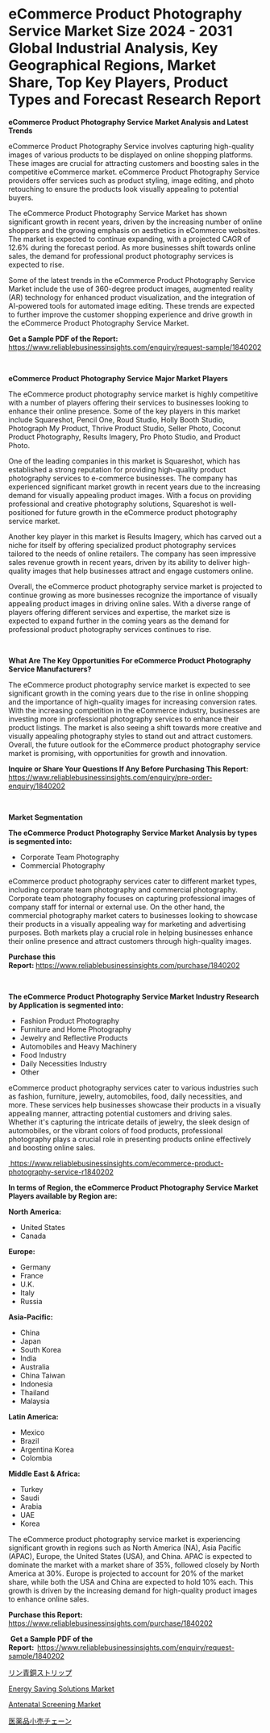 <p><h1>eCommerce Product Photography Service Market Size 2024 - 2031 Global Industrial Analysis, Key Geographical Regions, Market Share, Top Key Players, Product Types and Forecast Research Report</h1></p><p><strong>eCommerce Product Photography Service Market Analysis and Latest Trends</strong></p>
<p><p>eCommerce Product Photography Service involves capturing high-quality images of various products to be displayed on online shopping platforms. These images are crucial for attracting customers and boosting sales in the competitive eCommerce market. eCommerce Product Photography Service providers offer services such as product styling, image editing, and photo retouching to ensure the products look visually appealing to potential buyers.</p><p>The eCommerce Product Photography Service Market has shown significant growth in recent years, driven by the increasing number of online shoppers and the growing emphasis on aesthetics in eCommerce websites. The market is expected to continue expanding, with a projected CAGR of 12.6% during the forecast period. As more businesses shift towards online sales, the demand for professional product photography services is expected to rise.</p><p>Some of the latest trends in the eCommerce Product Photography Service Market include the use of 360-degree product images, augmented reality (AR) technology for enhanced product visualization, and the integration of AI-powered tools for automated image editing. These trends are expected to further improve the customer shopping experience and drive growth in the eCommerce Product Photography Service Market.</p></p>
<p><strong>Get a Sample PDF of the Report:&nbsp;</strong> <a href="https://www.reliablebusinessinsights.com/enquiry/request-sample/1840202">https://www.reliablebusinessinsights.com/enquiry/request-sample/1840202</a></p>
<p>&nbsp;</p>
<p><strong>eCommerce Product Photography Service Major Market Players</strong></p>
<p><p>The eCommerce product photography service market is highly competitive with a number of players offering their services to businesses looking to enhance their online presence. Some of the key players in this market include Squareshot, Pencil One, Roud Studio, Holly Booth Studio, Photograph My Product, Thrive Product Studio, Seller Photo, Coconut Product Photography, Results Imagery, Pro Photo Studio, and Product Photo.</p><p>One of the leading companies in this market is Squareshot, which has established a strong reputation for providing high-quality product photography services to e-commerce businesses. The company has experienced significant market growth in recent years due to the increasing demand for visually appealing product images. With a focus on providing professional and creative photography solutions, Squareshot is well-positioned for future growth in the eCommerce product photography service market.</p><p>Another key player in this market is Results Imagery, which has carved out a niche for itself by offering specialized product photography services tailored to the needs of online retailers. The company has seen impressive sales revenue growth in recent years, driven by its ability to deliver high-quality images that help businesses attract and engage customers online.</p><p>Overall, the eCommerce product photography service market is projected to continue growing as more businesses recognize the importance of visually appealing product images in driving online sales. With a diverse range of players offering different services and expertise, the market size is expected to expand further in the coming years as the demand for professional product photography services continues to rise.</p></p>
<p>&nbsp;</p>
<p><strong>What Are The Key Opportunities For eCommerce Product Photography Service Manufacturers?</strong></p>
<p><p>The eCommerce product photography service market is expected to see significant growth in the coming years due to the rise in online shopping and the importance of high-quality images for increasing conversion rates. With the increasing competition in the eCommerce industry, businesses are investing more in professional photography services to enhance their product listings. The market is also seeing a shift towards more creative and visually appealing photography styles to stand out and attract customers. Overall, the future outlook for the eCommerce product photography service market is promising, with opportunities for growth and innovation.</p></p>
<p><strong>Inquire or Share Your Questions If Any Before Purchasing This Report:</strong> <a href="https://www.reliablebusinessinsights.com/enquiry/pre-order-enquiry/1840202">https://www.reliablebusinessinsights.com/enquiry/pre-order-enquiry/1840202</a></p>
<p>&nbsp;</p>
<p><strong>Market Segmentation</strong></p>
<p><strong>The eCommerce Product Photography Service Market Analysis by types is segmented into:</strong></p>
<p><ul><li>Corporate Team Photography</li><li>Commercial Photography</li></ul></p>
<p><p>eCommerce product photography services cater to different market types, including corporate team photography and commercial photography. Corporate team photography focuses on capturing professional images of company staff for internal or external use. On the other hand, the commercial photography market caters to businesses looking to showcase their products in a visually appealing way for marketing and advertising purposes. Both markets play a crucial role in helping businesses enhance their online presence and attract customers through high-quality images.</p></p>
<p><strong>Purchase this Report:&nbsp;</strong><a href="https://www.reliablebusinessinsights.com/purchase/1840202">https://www.reliablebusinessinsights.com/purchase/1840202</a></p>
<p>&nbsp;</p>
<p><strong>The eCommerce Product Photography Service Market Industry Research by Application is segmented into:</strong></p>
<p><ul><li>Fashion Product Photography</li><li>Furniture and Home Photography</li><li>Jewelry and Reflective Products</li><li>Automobiles and Heavy Machinery</li><li>Food Industry</li><li>Daily Necessities Industry</li><li>Other</li></ul></p>
<p><p>eCommerce product photography services cater to various industries such as fashion, furniture, jewelry, automobiles, food, daily necessities, and more. These services help businesses showcase their products in a visually appealing manner, attracting potential customers and driving sales. Whether it's capturing the intricate details of jewelry, the sleek design of automobiles, or the vibrant colors of food products, professional photography plays a crucial role in presenting products online effectively and boosting online sales.</p></p>
<p><a href="https://www.reliablebusinessinsights.com/ecommerce-product-photography-service-r1840202">&nbsp;https://www.reliablebusinessinsights.com/ecommerce-product-photography-service-r1840202</a></p>
<p><strong>In terms of Region, the eCommerce Product Photography Service Market Players available by Region are:</strong></p>
<p>
    <p> <strong> North America: </strong>
        <ul>
            <li>United States</li>
            <li>Canada</li>
        </ul>
        </p> 
    <p> <strong> Europe: </strong>
        <ul>
            <li>Germany</li>
            <li>France</li>
            <li>U.K.</li>
            <li>Italy</li>
            <li>Russia</li>
        </ul>
        </p> 
    <p> <strong> Asia-Pacific: </strong>
        <ul>
            <li>China</li>
            <li>Japan</li>
            <li>South Korea</li>
            <li>India</li>
            <li>Australia</li>
            <li>China Taiwan</li>
            <li>Indonesia</li>
            <li>Thailand</li>
            <li>Malaysia</li>
        </ul>
        </p> 
    <p> <strong> Latin America: </strong>
        <ul>
            <li>Mexico</li>
            <li>Brazil</li>
            <li>Argentina Korea</li>
            <li>Colombia</li>
        </ul>
        </p> 
    <p> <strong> Middle East & Africa: </strong>
        <ul>
            <li>Turkey</li>
            <li>Saudi</li>
            <li>Arabia</li>
            <li>UAE</li>
            <li>Korea</li>
        </ul>
    </p>
    </p>
<p><p>The eCommerce product photography service market is experiencing significant growth in regions such as North America (NA), Asia Pacific (APAC), Europe, the United States (USA), and China. APAC is expected to dominate the market with a market share of 35%, followed closely by North America at 30%. Europe is projected to account for 20% of the market share, while both the USA and China are expected to hold 10% each. This growth is driven by the increasing demand for high-quality product images to enhance online sales.</p></p>
<p><strong>Purchase this Report: </strong><a href="https://www.reliablebusinessinsights.com/purchase/1840202">https://www.reliablebusinessinsights.com/purchase/1840202</a></p>
<p>&nbsp;<strong>Get a Sample PDF of the Report:&nbsp;&nbsp;</strong><a href="https://www.reliablebusinessinsights.com/enquiry/request-sample/1840202">https://www.reliablebusinessinsights.com/enquiry/request-sample/1840202</a></p>
<p><strong></strong></p>
<p><p><a href="https://github.com/reliezer65/Market-Research-Report-List-2/blob/main/6010714181330.md">リン青銅ストリップ</a></p><p><a href="https://github.com/castoriffic/Market-Research-Report-List-5/blob/main/energy-saving-solutions-market.md">Energy Saving Solutions Market</a></p><p><a href="https://github.com/setiawananhar13/Market-Research-Report-List-1/blob/main/antenatal-screening-market.md">Antenatal Screening Market</a></p><p><a href="https://github.com/RodHoppe07/Market-Research-Report-List-2/blob/main/6268645181329.md">医薬品小売チェーン</a></p></p>
